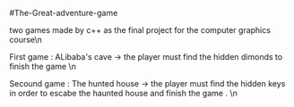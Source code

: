 #The-Great-adventure-game 

two games made by c++  as the final project for the computer graphics course\n

First game : 
ALibaba's cave -> the player must find the hidden dimonds to finish the game \n

Secound game :
The hunted house -> the player must find the hidden keys in order to escabe the haunted house and finish the game  . \n 
